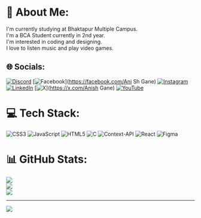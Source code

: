 # 💫 About Me:
I'm currently studying at Bhaktapur Multiple Campus.<br>I'm a BCA Student currently in 2nd year.<br>I'm interested in coding and designing.<br>I love to listen music and play video games.


## 🌐 Socials:
[![Discord](https://img.shields.io/badge/Discord-%237289DA.svg?logo=discord&logoColor=white)](https://discord.gg/https://discord.gg/dr3wYveU) [![Facebook](https://img.shields.io/badge/Facebook-%231877F2.svg?logo=Facebook&logoColor=white)](https://facebook.com/Ani Sh Gane) [![Instagram](https://img.shields.io/badge/Instagram-%23E4405F.svg?logo=Instagram&logoColor=white)](https://instagram.com/fde_anish) [![LinkedIn](https://img.shields.io/badge/LinkedIn-%230077B5.svg?logo=linkedin&logoColor=white)](https://linkedin.com/in/anish-gane-1b5644253) [![X](https://img.shields.io/badge/X-black.svg?logo=X&logoColor=white)](https://x.com/Anish Gane) [![YouTube](https://img.shields.io/badge/YouTube-%23FF0000.svg?logo=YouTube&logoColor=white)](https://youtube.com/@Renji) 

# 💻 Tech Stack:
![CSS3](https://img.shields.io/badge/css3-%231572B6.svg?style=for-the-badge&logo=css3&logoColor=white) ![JavaScript](https://img.shields.io/badge/javascript-%23323330.svg?style=for-the-badge&logo=javascript&logoColor=%23F7DF1E) ![HTML5](https://img.shields.io/badge/html5-%23E34F26.svg?style=for-the-badge&logo=html5&logoColor=white) ![C](https://img.shields.io/badge/c-%2300599C.svg?style=for-the-badge&logo=c&logoColor=white) ![Context-API](https://img.shields.io/badge/Context--Api-000000?style=for-the-badge&logo=react) ![React](https://img.shields.io/badge/react-%2320232a.svg?style=for-the-badge&logo=react&logoColor=%2361DAFB) ![Figma](https://img.shields.io/badge/figma-%23F24E1E.svg?style=for-the-badge&logo=figma&logoColor=white)
# 📊 GitHub Stats:
![](https://github-readme-stats.vercel.app/api?username=AnishGane&theme=dark&hide_border=false&include_all_commits=true&count_private=true)<br/>
![](https://github-readme-streak-stats.herokuapp.com/?user=AnishGane&theme=dark&hide_border=false)<br/>
![](https://github-readme-stats.vercel.app/api/top-langs/?username=AnishGane&theme=dark&hide_border=false&include_all_commits=true&count_private=true&layout=compact)

---
[![](https://visitcount.itsvg.in/api?id=AnishGane&icon=0&color=0)](https://visitcount.itsvg.in)

<!-- Proudly created with GPRM ( https://gprm.itsvg.in ) -->
